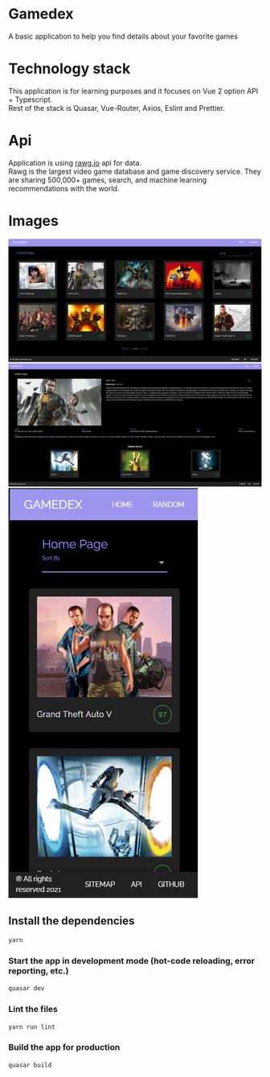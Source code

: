 # Gamedex

A basic application to help you find details about your favorite games

# Technology stack

This application is for learning purposes and it focuses on Vue 2 option API + Typescript.<br/>
Rest of the stack is Quasar, Vue-Router, Axios, Eslint and Prettier.

# Api

Application is using [rawg.io](https://rawg.io/apidocs) api for data.<br/>
Rawg  is the largest video game database and game discovery service. They are sharing 500,000+ games, search, and machine learning recommendations with the world.

# Images
![home_page](https://github.com/fdgenie/Gamedex/blob/master/public/images/homepage.png)
![detail_page](https://github.com/fdgenie/Gamedex/blob/master/public/images/detail-page.png)
![phone_home_page](https://github.com/fdgenie/Gamedex/blob/master/public/images/phone-home-page.png)


## Install the dependencies
```bash
yarn
```

### Start the app in development mode (hot-code reloading, error reporting, etc.)
```bash
quasar dev
```

### Lint the files
```bash
yarn run lint
```

### Build the app for production
```bash
quasar build
```

